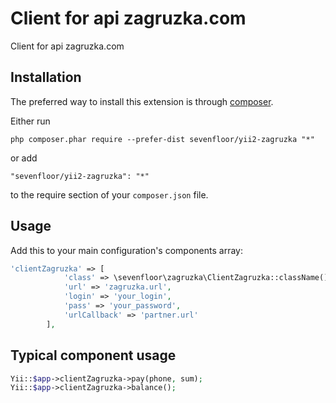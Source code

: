 Client for api zagruzka.com
===========================
Client for api zagruzka.com

Installation
------------

The preferred way to install this extension is through [composer](http://getcomposer.org/download/).

Either run

```
php composer.phar require --prefer-dist sevenfloor/yii2-zagruzka "*"
```

or add

```
"sevenfloor/yii2-zagruzka": "*"
```

to the require section of your `composer.json` file.


Usage
-----

Add this to your main configuration's components array:

```php
'clientZagruzka' => [
            'class' => \sevenfloor\zagruzka\ClientZagruzka::className() ,
            'url' => 'zagruzka.url',
            'login' => 'your_login',
            'pass' => 'your_password',
            'urlCallback' => 'partner.url'
        ],
```
Typical component usage
-----------------------
```php
Yii::$app->clientZagruzka->pay(phone, sum);
Yii::$app->clientZagruzka->balance();
```